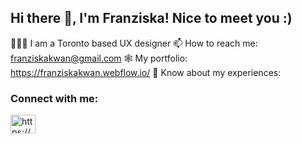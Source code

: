 ## Hi there 👋, I'm Franziska! Nice to meet you :)

👩🏻‍💻 I am a Toronto based UX designer
📫 How to reach me: franziskakwan@gmail.com
🕸️ My portfolio: https://franziskakwan.webflow.io/
📄 Know about my experiences: 
<h3 align="left">Connect with me:</h3>
<p align="left">
<a href="https://linkedin.com/in/https://www.linkedin.com/in/franziskakwan" target="blank"><img align="center" src="https://raw.githubusercontent.com/rahuldkjain/github-profile-readme-generator/master/src/images/icons/Social/linked-in-alt.svg" alt="https://www.linkedin.com/in/franziskakwan" height="30" width="40" /></a>
</p>
